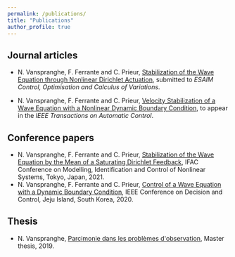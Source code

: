 ```yaml
---
permalink: /publications/
title: "Publications"
author_profile: true
---
```


## Journal articles

- N. Vanspranghe, F. Ferrante and C. Prieur, [Stabilization of the Wave Equation through Nonlinear Dirichlet Actuation](https://hal.archives-ouvertes.fr/hal-03363940/document), submitted to *ESAIM Control, Optimisation and Calculus of Variations*.

- N. Vanspranghe, F. Ferrante and C. Prieur, [Velocity Stabilization of a Wave Equation with a Nonlinear Dynamic Boundary Condition](https://hal.archives-ouvertes.fr/hal-03349947/document), to appear in the *IEEE Transactions on Automatic Control*.

## Conference papers
- N. Vanspranghe, F. Ferrante and C. Prieur, [Stabilization of the Wave Equation by the Mean of a Saturating Dirichlet Feedback](https://hal.archives-ouvertes.fr/hal-03349953/document), IFAC Conference on Modelling, Identification and Control of Nonlinear Systems, Tokyo, Japan, 2021.
- N. Vanspranghe, F. Ferrante and C. Prieur, [Control of a Wave Equation with a Dynamic Boundary Condition](https://hal.archives-ouvertes.fr/hal-02987252/document), IEEE Conference on Decision and Control, Jeju Island, South Korea, 2020.

## Thesis

- N. Vanspranghe, [Parcimonie dans les problèmes d'observation](https://hal.archives-ouvertes.fr/hal-03350395/document), Master thesis, 2019.
